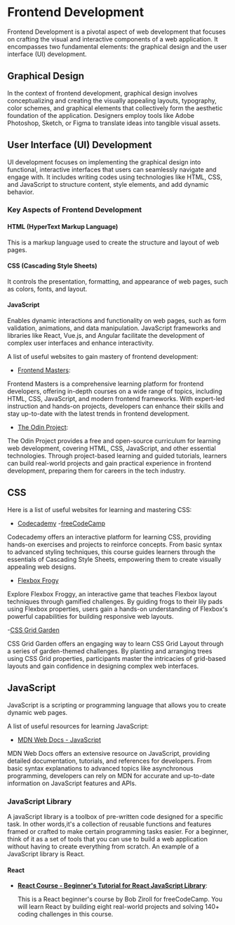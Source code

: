 # Frontend Development

Frontend Development is a pivotal aspect of web development that focuses on crafting the visual and interactive components of a web application. It encompasses two fundamental elements: the graphical design and the user interface (UI) development.

## Graphical Design

In the context of frontend development, graphical design involves conceptualizing and creating the visually appealing layouts, typography, color schemes, and graphical elements that collectively form the aesthetic foundation of the application. Designers employ tools like Adobe Photoshop, Sketch, or Figma to translate ideas into tangible visual assets.

## User Interface (UI) Development

UI development focuses on implementing the graphical design into functional, interactive interfaces that users can seamlessly navigate and engage with. It includes writing codes using technologies like HTML, CSS, and JavaScript to structure content, style elements, and add dynamic behavior.

### Key Aspects of Frontend Development

#### HTML (HyperText Markup Language)

This is a markup language used to create the structure and layout of web pages.

#### CSS (Cascading Style Sheets)

It controls the presentation, formatting, and appearance of web pages, such as colors, fonts, and layout.

#### JavaScript

Enables dynamic interactions and functionality on web pages, such as form validation, animations, and data manipulation. JavaScript frameworks and libraries like React, Vue.js, and Angular facilitate the development of complex user interfaces and enhance interactivity.

A list of useful websites to gain mastery of frontend development:

- [Frontend Masters](https://frontendmasters.com/):

Frontend Masters is a comprehensive learning platform for frontend developers, offering in-depth courses on a wide range of topics, including HTML, CSS, JavaScript, and modern frontend frameworks. With expert-led instruction and hands-on projects, developers can enhance their skills and stay up-to-date with the latest trends in frontend development.

- [The Odin Project](https://www.theodinproject.com/):

The Odin Project provides a free and open-source curriculum for learning web development, covering HTML, CSS, JavaScript, and other essential technologies. Through project-based learning and guided tutorials, learners can build real-world projects and gain practical experience in frontend development, preparing them for careers in the tech industry.

## CSS

Here is a list of useful websites for learning and mastering CSS:

- [Codecademy](https://www.codecademy.com/learn/learn-css) -[freeCodeCamp](https://www.freecodecamp.org/learn/)

Codecademy offers an interactive platform for learning CSS, providing hands-on exercises and projects to reinforce concepts. From basic syntax to advanced styling techniques, this course guides learners through the essentials of Cascading Style Sheets, empowering them to create visually appealing web designs.

- [Flexbox Frogy](https://flexboxfroggy.com/)

Explore Flexbox Froggy, an interactive game that teaches Flexbox layout techniques through gamified challenges. By guiding frogs to their lily pads using Flexbox properties, users gain a hands-on understanding of Flexbox's powerful capabilities for building responsive web layouts.

-[CSS Grid Garden](https://cssgridgarden.com/)

CSS Grid Garden offers an engaging way to learn CSS Grid Layout through a series of garden-themed challenges. By planting and arranging trees using CSS Grid properties, participants master the intricacies of grid-based layouts and gain confidence in designing complex web interfaces.

## JavaScript

JavaScript is a scripting or programming language that allows you to create dynamic web pages.

A list of useful resources for learning JavaScript:

- [MDN Web Docs - JavaScript](https://developer.mozilla.org/en-US/docs/Web/JavaScript)

MDN Web Docs offers an extensive resource on JavaScript, providing detailed documentation, tutorials, and references for developers. From basic syntax explanations to advanced topics like asynchronous programming, developers can rely on MDN for accurate and up-to-date information on JavaScript features and APIs.

### JavaScript Library

A javaScript library is a toolbox of pre-written code designed for a specific task. In other words,it's a collection of reusable functions and features framed or crafted to make certain programming tasks easier. For a beginner, think of it as a set of tools that you can use to build a web application without having to create everything from scratch. An example of a JavaScript library is React.

#### React

- **[React Course - Beginner's Tutorial for React JavaScript Library](https://www.youtube.com/watch?v=bMknfKXIFA8&t=853s)**:

  This is a React beginner's course by Bob Ziroll for freeCodeCamp. You will learn React by building eight real-world projects and solving 140+ coding challenges in this course.
